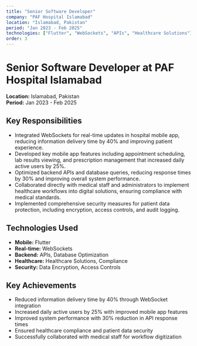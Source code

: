 ```yaml
---
title: "Senior Software Developer"
company: "PAF Hospital Islamabad"
location: "Islamabad, Pakistan"
period: "Jan 2023 - Feb 2025"
technologies: ["Flutter", "WebSockets", "APIs", "Healthcare Solutions"]
order: 3
---
```


# Senior Software Developer at PAF Hospital Islamabad

**Location:** Islamabad, Pakistan  
**Period:** Jan 2023 - Feb 2025

## Key Responsibilities

- Integrated WebSockets for real-time updates in hospital mobile app, reducing information delivery time by 40% and improving patient experience.
- Developed key mobile app features including appointment scheduling, lab results viewing, and prescription management that increased daily active users by 25%.
- Optimized backend APIs and database queries, reducing response times by 30% and improving overall system performance.
- Collaborated directly with medical staff and administrators to implement healthcare workflows into digital solutions, ensuring compliance with medical standards.
- Implemented comprehensive security measures for patient data protection, including encryption, access controls, and audit logging.

## Technologies Used

- **Mobile:** Flutter
- **Real-time:** WebSockets
- **Backend:** APIs, Database Optimization
- **Healthcare:** Healthcare Solutions, Compliance
- **Security:** Data Encryption, Access Controls

## Key Achievements

- Reduced information delivery time by 40% through WebSocket integration
- Increased daily active users by 25% with improved mobile app features
- Improved system performance with 30% reduction in API response times
- Ensured healthcare compliance and patient data security
- Successfully collaborated with medical staff for workflow digitization
